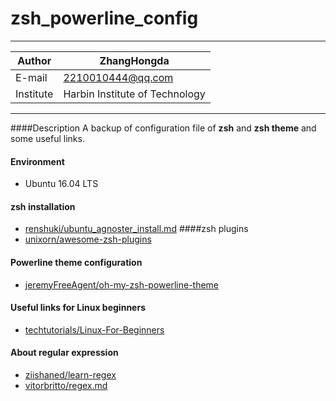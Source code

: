zsh_powerline_config
==============================

****
|Author|ZhangHongda|
|------|-----------------|
|E-mail|2210010444@qq.com|
|Institute|Harbin Institute of Technology|
****
####Description
A backup of configuration file of __zsh__ and __zsh theme__ and some useful links.
#### Environment
* Ubuntu 16.04 LTS 
#### zsh installation
* [ renshuki/ubuntu_agnoster_install.md](https://gist.github.com/renshuki/3cf3de6e7f00fa7e744a)
####zsh plugins
* [unixorn/awesome-zsh-plugins](https://github.com/unixorn/awesome-zsh-plugins)
#### Powerline theme configuration
* [jeremyFreeAgent/oh-my-zsh-powerline-theme](https://github.com/jeremyFreeAgent/oh-my-zsh-powerline-theme)
#### Useful links for Linux beginners
* [techtutorials/Linux-For-Beginners](https://github.com/techtutorials/Linux-For-Beginners)
#### About regular expression
* [ziishaned/learn-regex](https://github.com/ziishaned/learn-regex)
* [vitorbritto/regex.md](https://gist.github.com/vitorbritto/9ff58ef998100b8f19a0)